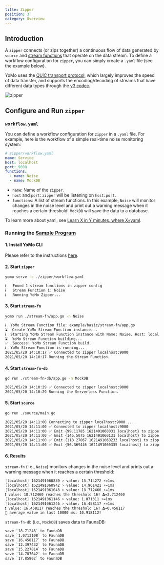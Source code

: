 ```yaml
---
title: Zipper
position: 3
category: Overview
---
```


## Introduction

A `zipper` connects (or zips together) a continuous flow of data generated by `source` and [stream functions](/stream-fn) that operate on the data stream.
To define a workflow configuration for `zipper`, you can simply create a `.yaml` file (see the example below).

YoMo uses the [QUIC transport protocol](https://en.wikipedia.org/wiki/QUIC),
which largely improves the speed of data transfer,
and supports the encoding/decoding of streams that have different data types through the [y3 codec](https://github.com/yomorun/y3-codec-golang).

![zipper](/zipper/zipper.png)

## Configure and Run `zipper`

### `workflow.yaml`

You can define a workflow configuration for `zipper` in a `.yaml` file.
For example, here is the workflow of a simple real-time noise monitoring system:

```yaml
# zipper/workflow.yaml
name: Service
host: localhost
port: 9000
functions:
  - name: Noise
  - name: MockDB
```

- `name`: Name of the `zipper`.
- `host` and `port`: `zipper` will be listening on `host:port`.
- `functions`: A list of stream functions. In this example, `Noise` will monitor changes in the noise level and print out a warning message when it reaches a certain threshold. `MockDB` will save the data to a database.

To learn more about yaml, see [Learn X in Y minutes, where X=yaml](https://learnxinyminutes.com/docs/yaml/).

### Running the [Sample Program](https://github.com/yomorun/yomo/tree/next/example/basic)

#### 1. Install YoMo CLI

Please refer to the instructions [here](https://docs.yomo.run/).

#### 2. Start `zipper`

```bash
yomo serve -c ./zipper/workflow.yaml

ℹ️   Found 1 stream functions in zipper config
ℹ️   Stream Function 1: Noise
ℹ️   Running YoMo Zipper...
```

#### 3. Start `stream-fn`

```bash
yomo run ./stream-fn/app.go -n Noise

ℹ️  YoMo Stream Function file: example/basic/stream-fn/app.go
⌛  Create YoMo Stream Function instance...
ℹ️  Starting YoMo Stream Function instance with Name: Noise. Host: localhost. Port: 9000.
⌛  YoMo Stream Function building...
✅  Success! YoMo Stream Function build.
ℹ️  YoMo Stream Function is running...
2021/05/20 14:10:17 ✅ Connected to zipper localhost:9000
2021/05/20 14:10:17 Running the Stream Function.
```
#### 4. Start `stream-fn-db`

```bash
go run ./stream-fn-db/app.go -n MockDB

2021/05/20 14:10:29 ✅ Connected to zipper localhost:9000
2021/05/20 14:10:29 Running the Serverless Function.
```

#### 5. Start `source`

```bash
go run ./source/main.go

2021/05/20 14:11:00 Connecting to zipper localhost:9000 ...
2021/05/20 14:11:00 ✅ Connected to zipper localhost:9000
2021/05/20 14:11:00 ✅ Emit {99.11785 1621491060031 localhost} to zipper
2021/05/20 14:11:00 ✅ Emit {145.5075 1621491060131 localhost} to zipper
2021/05/20 14:11:00 ✅ Emit {118.27067 1621491060233 localhost} to zipper
2021/05/20 14:11:00 ✅ Emit {56.369446 1621491060335 localhost} to zipper
```

#### 6. Results

`stream-fn` (i.e., `Noise`) monitors changes in the noise level and prints out a warning message when it reaches a certain threshold:

```bash
[localhost] 1621491060839 > value: 15.714272 ⚡️=1ms
[localhost] 1621491060942 > value: 14.961421 ⚡️=1ms
[localhost] 1621491061043 > value: 18.712460 ⚡️=1ms
❗ value: 18.712460 reaches the threshold 16! 𝚫=2.712460
[localhost] 1621491061146 > value: 1.071311 ⚡️=1ms
[localhost] 1621491061246 > value: 16.458117 ⚡️=1ms
❗ value: 16.458117 reaches the threshold 16! 𝚫=0.458117
🧩 average value in last 10000 ms: 10.918112!
```

`stream-fn-db` (i.e., `MockDB`) saves data to FaunaDB:

```bash
save `18.71246` to FaunaDB
save `1.0713108` to FaunaDB
save `16.458117` to FaunaDB
save `12.397432` to FaunaDB
save `15.227814` to FaunaDB
save `14.787642` to FaunaDB
save `17.85902` to FaunaDB
```
